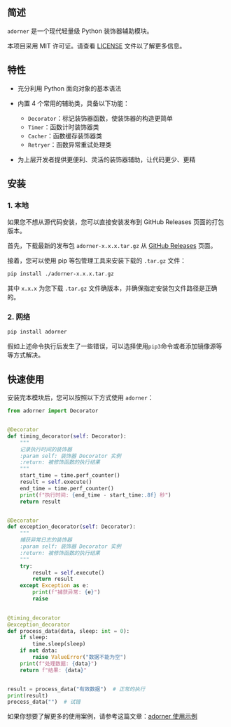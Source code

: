 ## 简述

`adorner` 是一个现代轻量级 Python 装饰器辅助模块。

本项目采用 MIT 许可证。请查看 [LICENSE](https://github.com/gupingan/adorner?tab=MIT-1-ov-file) 文件以了解更多信息。

## 特性

- 充分利用 Python 面向对象的基本语法
- 内置 4 个常用的辅助类，具备以下功能：
  - `Decorator`：标记装饰器函数，使装饰器的构造更简单
  - `Timer`：函数计时装饰器类
  - `Cacher`：函数缓存装饰器类
  - `Retryer`：函数异常重试处理类

- 为上层开发者提供更便利、灵活的装饰器辅助，让代码更少、更精

## 安装

### 1. 本地

如果您不想从源代码安装，您可以直接安装发布到 GitHub Releases 页面的打包版本。

首先，下载最新的发布包 `adorner-x.x.x.tar.gz` 从 [GitHub Releases](https://github.com/gupingan/adorner/releases) 页面。

接着，您可以使用 pip 等包管理工具来安装下载的 `.tar.gz` 文件：

```bash
pip install ./adorner-x.x.x.tar.gz
```

其中 `x.x.x` 为您下载 `.tar.gz` 文件确版本，并确保指定安装包文件路径是正确的。

### 2. 网络

```bash
pip install adorner
```

假如上述命令执行后发生了一些错误，可以选择使用`pip3`命令或者添加镜像源等等方式解决。

## 快速使用

安装完本模块后，您可以按照以下方式使用 `adorner`：

```python
from adorner import Decorator


@Decorator
def timing_decorator(self: Decorator):
    """
    记录执行时间的装饰器
    :param self: 装饰器 Decorator 实例
    :return: 被修饰函数的执行结果
    """
    start_time = time.perf_counter()
    result = self.execute()
    end_time = time.perf_counter()
    print(f"执行时间: {end_time - start_time:.8f} 秒")
    return result


@Decorator
def exception_decorator(self: Decorator):
    """
    捕获异常日志的装饰器
    :param self: 装饰器 Decorator 实例
    :return: 被修饰函数的执行结果
    """
    try:
        result = self.execute()
        return result
    except Exception as e:
        print(f"捕获异常: {e}")
        raise
    

@timing_decorator
@exception_decorator
def process_data(data, sleep: int = 0):
    if sleep:
        time.sleep(sleep)
    if not data:
        raise ValueError("数据不能为空")
    print(f"处理数据: {data}")
    return f"结果: {data}"


result = process_data("有效数据")  # 正常的执行
print(result)
process_data("")  # 试错
```

如果你想要了解更多的使用案例，请参考这篇文章：[adorner 使用示例](https://www.cnblogs.com/gupingan/p/18299851)